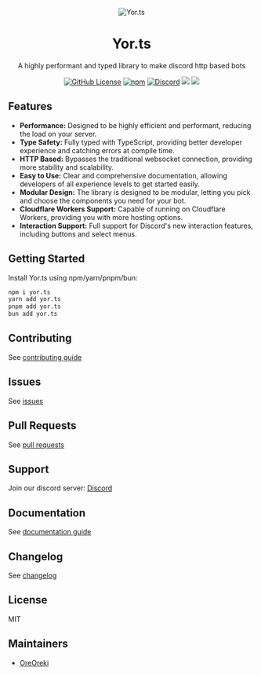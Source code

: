 <p align="center">
  <img src="https://us-east-1.tixte.net/uploads/the-brake.wants.solutions/Banner.webp" alt="Yor.ts">
</p>

<div align="center">
  <h1>Yor.ts</h1>
  <p>A highly performant and typed library to make discord http based bots</p>
</div>

<p align="center">
  <a href="https://github.com/OreOreki/yor.ts/blob/main/LICENSE"><img alt="GitHub License" src="https://img.shields.io/github/license/OreOreki/yor.ts?style=for-the-badge&color=8B0000"></a>
  <a href="https://npmjs.com/package/yor.ts"><img alt="npm" src="https://img.shields.io/npm/v/yor.ts?style=for-the-badge&color=8B0000"></a>
  <a href="https://discord.gg/HXVMArbsX7"><img alt="Discord" src="https://img.shields.io/discord/1178575007845199882?style=for-the-badge&color=8B0000"></a>
  <a href="https://github.com/OreOreki/yor.ts/issues"><img src="https://img.shields.io/github/issues-raw/OreOreki/yor.ts?label=issues&style=for-the-badge&color=8B0000"></a>
  <a href="https://github.com/OreOreki/yor.ts/pulls"><img src="https://img.shields.io/github/issues-pr-raw/OreOreki/yor.ts?label=pull%20requests&style=for-the-badge&color=8B0000"></a>
</p>

## Features
* **Performance:** Designed to be highly efficient and performant, reducing the load on your server.
* **Type Safety:** Fully typed with TypeScript, providing better developer experience and catching errors at compile time.
* **HTTP Based:** Bypasses the traditional websocket connection, providing more stability and scalability.
* **Easy to Use:** Clear and comprehensive documentation, allowing developers of all experience levels to get started easily.
* **Modular Design:** The library is designed to be modular, letting you pick and choose the components you need for your bot.
* **Cloudflare Workers Support:** Capable of running on Cloudflare Workers, providing you with more hosting options.
* **Interaction Support:** Full support for Discord's new interaction features, including buttons and select menus.

## Getting Started
Install Yor.ts using npm/yarn/pnpm/bun:

```bash
npm i yor.ts
yarn add yor.ts
pnpm add yor.ts
bun add yor.ts
```

## Contributing
See [contributing guide](https://github.com/OreOreki/yor.ts/blob/main/CONTRIBUTING.md)

## Issues
See [issues](https://github.com/OreOreki/yor.ts/issues)

## Pull Requests
See [pull requests](https://github.com/OreOreki/yor.ts/pulls)

## Support
Join our discord server: [Discord](https://discord.gg/HXVMArbsX7)

## Documentation
See [documentation guide](https://yor.mintlify.app)

## Changelog
See [changelog](https://github.com/OreOreki/yor.ts/blob/main/CHANGELOG.md)

## License
MIT

## Maintainers
* [OreOreki](https://github.com/OreOreki)